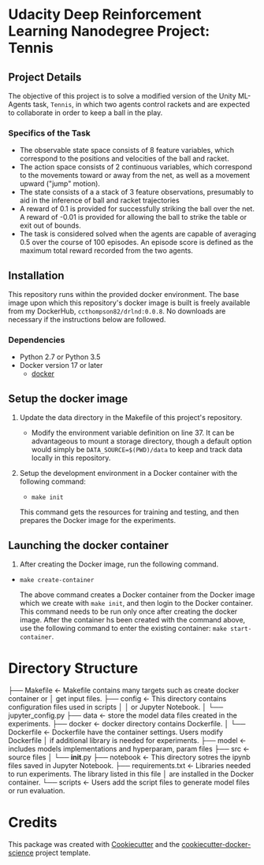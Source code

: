 # Udacity Deep Reinforcement Learning Nanodegree Project: Tennis

## Project Details

The objective of this project is to solve a modified version of the Unity ML-Agents task, `Tennis`, in which two agents 
control rackets and are expected to collaborate in order to keep a ball in the play.  

### Specifics of the Task
* The observable state space consists of 8 feature variables, which correspond to the positions and velocities of the 
ball and racket.  
* The action space consists of 2 continuous variables, which correspond to the movements toward or away from the net, 
as well as a movement upward ("jump" motion).  
* The state consists of a a stack of 3 feature observations, presumably to aid in the inference of ball and racket 
trajectories
* A reward of 0.1 is provided for successfully striking the ball over the net.  A reward of -0.01 is provided for 
allowing the ball to strike the table or exit out of bounds.  
* The task is considered solved when the agents are capable of averaging 0.5 over the course of 100 episodes.  An 
episode score is defined as the maximum total reward recorded from the two agents.  


## Installation

This repository runs within the provided docker environment. The base image upon which this 
repository's docker image is built is freely available from my DockerHub, 
`ccthompson82/drlnd:0.0.8`.  No downloads are necessary if the instructions below are followed. 

### Dependencies
* Python 2.7 or Python 3.5
* Docker version 17 or later
    - [docker](https://docs.docker.com/install/)
    
## Setup the docker image

1. Update the data directory in the Makefile of this project's repository.  
    * Modify the environment variable definition on line 37.  It can be advantageous to mount a storage directory,
     though a default option would simply be `DATA_SOURCE=$(PWD)/data` to keep and track data locally in this 
     repository.    
     
2. Setup the development environment in a Docker container with the following command:
    - `make init`
    
    This command gets the resources for training and testing, and then prepares the Docker image for the experiments.
    
## Launching the docker container

1. After creating the Docker image, run the following command.

- `make create-container`

    The above command creates a Docker container from the Docker image which we create with `make init`, and then
login to the Docker container.  This command needs to be run only once after creating the docker image.  After the
container hs been created with the command above, use the following command to enter the existing container: `make start-container`.

# Directory Structure

├── Makefile                          <- Makefile contains many targets such as create docker container or
│                                        get input files.
├── config                            <- This directory contains configuration files used in scripts
│   │                                    or Jupyter Notebook.
│   └── jupyter_config.py
├── data                              <- store the model data files created in the experiments.
├── docker                            <- docker directory contains Dockerfile.
│   └── Dockerfile                    <- Dockerfile have the container settings. Users modify Dockerfile
│                                        if additional library is needed for experiments.
├── model                             <- includes models implementations and hyperparam, param files
├── src                               <- source files
│   └── __init__.py
├── notebook                          <- This directory sotres the ipynb files saved in Jupyter Notebook.
├── requirements.txt                  <- Libraries needed to run experiments. The library listed in this file
│                                        are installed in the Docker container.
└── scripts                           <- Users add the script files to generate model files or run evaluation.

# Credits

This package was created with [Cookiecutter](https://github.com/audreyr/cookiecutter) and the [cookiecutter-docker-science](https://docker-science.github.io/) project template.
